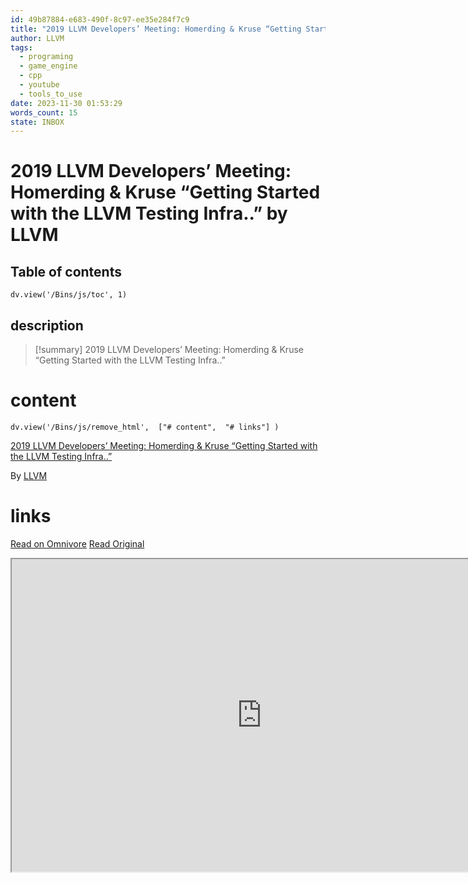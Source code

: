 ```yaml
---
id: 49b87884-e683-490f-8c97-ee35e284f7c9
title: "2019 LLVM Developers’ Meeting: Homerding & Kruse “Getting Started with the LLVM Testing Infra..”"
author: LLVM
tags:
  - programing
  - game_engine
  - cpp
  - youtube
  - tools_to_use
date: 2023-11-30 01:53:29
words_count: 15
state: INBOX
---
```


# 2019 LLVM Developers’ Meeting: Homerding & Kruse “Getting Started with the LLVM Testing Infra..” by LLVM
## Table of contents
```dataviewjs 
dv.view('/Bins/js/toc', 1) 
```


## description
>[!summary] 
> 2019 LLVM Developers’ Meeting: Homerding & Kruse “Getting Started with the LLVM Testing Infra..”


# content
```dataviewjs 
dv.view('/Bins/js/remove_html',  ["# content",  "# links"] ) 
```
[2019 LLVM Developers’ Meeting: Homerding & Kruse “Getting Started with the LLVM Testing Infra..”](https://www.youtube.com/watch?v=isVQ8kYqaSA)

By [LLVM](https://www.youtube.com/@LLVMPROJ)



# links
[Read on Omnivore](https://omnivore.app/me/https-www-youtube-com-watch-v-is-vq-8-k-yqa-sa-18c1d7ab592)
[Read Original](https://www.youtube.com/watch?v=isVQ8kYqaSA)

<iframe src="https://www.youtube.com/watch?v=isVQ8kYqaSA"  width="800" height="500"></iframe>
